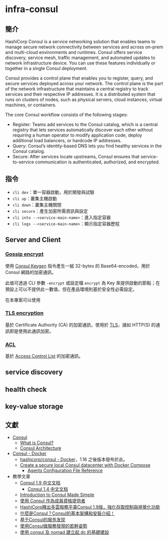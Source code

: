 # infra-consul

## 簡介

HashiCorp Consul is a service networking solution that enables teams to manage secure network connectivity between services and across on-prem and multi-cloud environments and runtimes. Consul offers service discovery, service mesh, traffic management, and automated updates to network infrastructure device. You can use these features individually or together in a single Consul deployment.

Consul provides a control plane that enables you to register, query, and secure services deployed across your network. The control plane is the part of the network infrastructure that maintains a central registry to track services and their respective IP addresses. It is a distributed system that runs on clusters of nodes, such as physical servers, cloud instances, virtual machines, or containers.

The core Consul workflow consists of the following stages:

+ Register: Teams add services to the Consul catalog, which is a central registry that lets services automatically discover each other without requiring a human operator to modify application code, deploy additional load balancers, or hardcode IP addresses.
+ Query: Consul’s identity-based DNS lets you find healthy services in the Consul catalog.
+ Secure: After services locate upstreams, Consul ensures that service-to-service communication is authenticated, authorized, and encrypted.


## 指令

+ ```cli dev```：單一容器啟動，用於開發與試驗
+ ```cli up```：叢集主機啟動
+ ```cli down```：叢集主機關閉
+ ```cli secure```：產生加密所需資訊與設定
+ ```cli into --<service-main-name>```：進入指定容器
+ ```cli logs --<service-main-name>```：顯示指定容器歷程

## Server and Client

### [Gossip encrypt](https://developer.hashicorp.com/consul/tutorials/security/gossip-encryption-secure)

使用 [Consul Keygen](https://developer.hashicorp.com/consul/commands/keygen) 指令產生一組 32-bytes 的 Base64-encoded，用於 Consul 網路的加密通訊。

此值可透過 CLI 參數 ```-encrypt``` 或設定檔 ```encrypt``` 為 Key 來提供啟動的節點；在預設上可以不提供此一數值，但在產品環境則基於安全性必需設定。

在本專案可以使用

### [TLS encryption](https://developer.hashicorp.com/consul/tutorials/security/tls-encryption-secure)

基於 Certificate Authority (CA) 的加密通訊，使用於 [TLS](https://zh.wikipedia.org/zh-tw/%E5%82%B3%E8%BC%B8%E5%B1%A4%E5%AE%89%E5%85%A8%E6%80%A7%E5%8D%94%E5%AE%9A)，諸如 HTTP(S) 的通訊即是使用此通訊加密。

### [ACL](https://developer.hashicorp.com/consul/tutorials/security/access-control-setup-production)

基於 [Access Control List](https://developer.hashicorp.com/consul/docs/security/acl#acl-documentation) 的加密通訊。

## service discovery

## health check

## key-value storage

## 文獻

+ [Consul](https://www.consul.io/)
    - [What is Consul?](https://developer.hashicorp.com/consul/docs/intro)
    - [Consul Architecture](https://developer.hashicorp.com/consul/docs/architecture)
+ [Consul - Docker](https://hub.docker.com/_/consul)
    - [hashicorp/consul - Docker](https://hub.docker.com/r/hashicorp/consul)，1.16 之後版本發布於此。
    - [Create a secure local Consul datacenter with Docker Compose](https://developer.hashicorp.com/consul/tutorials/docker/docker-compose-datacenter)
        + [Agents Configuration File Reference](https://developer.hashicorp.com/consul/docs/agent/config/config-files)
+ 教學文章
    - [Consul 1.9 中文文档](https://yushuai-w.gitbook.io/consul/intro)
        + [Consul 1.4 中文文档](https://kingfree.gitbook.io/consul/)
    - [Introduction to Consul Made Simple](https://reemishirsath.medium.com/introduction-to-consul-made-simple-5749b79e1)
    - [使用 Consul 作為成員資格提供者](https://learn.microsoft.com/zh-tw/dotnet/orleans/deployment/consul-deployment)
    - [HashiCorp釋出多雲服務平臺Consul 1.9版，強化存取控制與視覺化功能](https://www.ithome.com.tw/news/141383)
    - [什麼是Consul？Consul的基本架構和安裝介紹！](https://www.gushiciku.cn/pl/gUzz/zh-tw)
    - [基于Consul的服务发现](https://yunlzheng.gitbook.io/prometheus-book/part-ii-prometheus-jin-jie/sd/service-discovery-with-consul)
    - [使用Consul做服務發現的若幹姿勢](https://www.zendei.com/article/60622.html)
    - [使用 consul 及 nomad 建立起 dc 的基礎建設](https://poyu677.medium.com/8c4a8bedcd3f)
